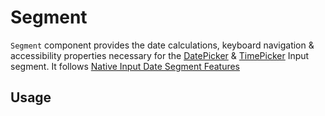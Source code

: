 # Segment

`Segment` component provides the date calculations, keyboard navigation &
accessibility properties necessary for the [DatePicker](./datepicker.md) &
[TimePicker](./timepicker.md) Input segment. It follows
[Native Input Date Segment Features](https://developer.mozilla.org/en-US/docs/Web/HTML/Element/input/date)

<!-- INJECT_TOC -->

## Usage

<!-- IMPORT_EXAMPLE src/segment/stories/__js/Segment.component.jsx -->

<!-- CODESANDBOX
link_title: Segment
js: src/segment/stories/__js/Segment.component.jsx
-->

<!-- INJECT_COMPOSITION src/segment -->

<!-- INJECT_PROPS src/segment -->
